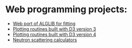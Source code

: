 # Web programming projects:
- [Web port of ALGLIB for fitting](webalglib)
- [Plotting routines built with D3 version 3](d3-science)
- [Plotting routines built with D3 version 4](d3-science-v4)
- [Neutron scattering calculators](calculators)
